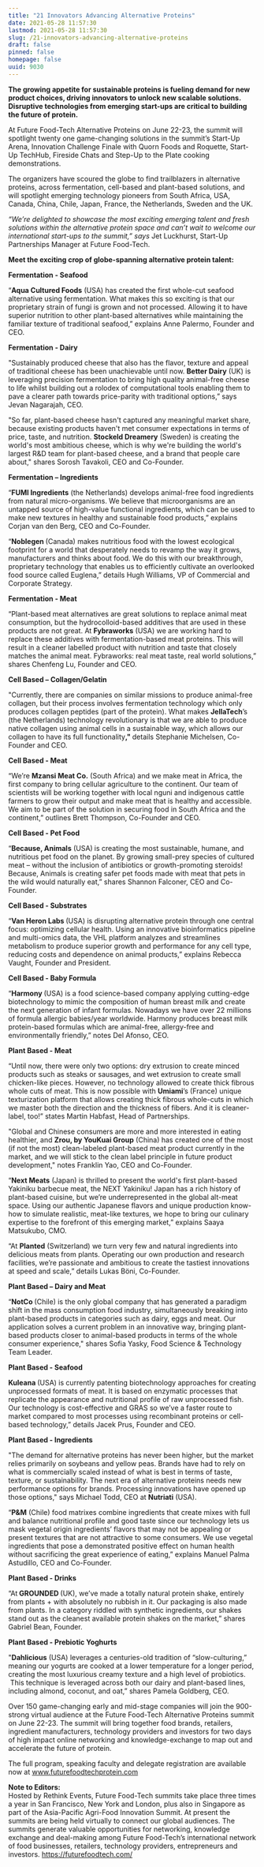 ```yaml
---
title: "21 Innovators Advancing Alternative Proteins"
date: 2021-05-28 11:57:30
lastmod: 2021-05-28 11:57:30
slug: /21-innovators-advancing-alternative-proteins
draft: false
pinned: false
homepage: false
uuid: 9030
---
```

<p><strong>The growing appetite for sustainable proteins is fueling demand for new product choices, driving innovators to unlock new scalable solutions. Disruptive technologies from emerging start-ups are critical to building the future of protein. </strong></p>
<p>At Future Food-Tech Alternative Proteins on June 22-23, the summit will spotlight twenty one game-changing solutions in the summit’s Start-Up Arena, Innovation Challenge Finale with Quorn Foods and Roquette, Start-Up TechHub, Fireside Chats and Step-Up to the Plate cooking demonstrations.</p>
<p>The organizers have scoured the globe to find trailblazers in alternative proteins, across fermentation, cell-based and plant-based solutions, and will spotlight emerging technology pioneers from South Africa, USA, Canada, China, Chile, Japan, France, the Netherlands, Sweden and the UK. </p>
<p><em>“We’re delighted to showcase the most exciting emerging talent and fresh solutions within the alternative protein space and can’t wait to welcome our international start-ups to the summit,” says</em> Jet Luckhurst, Start-Up Partnerships Manager at Future Food-Tech.</p>
<p><strong>Meet the exciting crop of globe-spanning alternative protein talent:</strong></p>
<p><strong>Fermentation - Seafood</strong></p>
<p>“<strong>Aqua Cultured Foods</strong> (USA) has created the first whole-cut seafood alternative using fermentation. What makes this so exciting is that our proprietary strain of fungi is grown and not processed. Allowing it to have superior nutrition to other plant-based alternatives while maintaining the familiar texture of traditional seafood,” explains Anne Palermo, Founder and CEO.</p>
<p><strong>Fermentation - Dairy </strong></p>
<p>"Sustainably produced cheese that also has the flavor, texture and appeal of traditional cheese has been unachievable until now. <strong>Better Dairy</strong> (UK) is leveraging precision fermentation to bring high quality animal-free cheese to life whilst building out a rolodex of computational tools enabling them to pave a clearer path towards price-parity with traditional options,” says Jevan Nagarajah, CEO.</p>
<p>"So far, plant-based cheese hasn't captured any meaningful market share, because existing products haven't met consumer expectations in terms of price, taste, and nutrition. <strong>Stockeld Dreamery</strong> (Sweden) is creating the world's most ambitious cheese, which is why we're building the world's largest R&D team for plant-based cheese, and a brand that people care about," shares Sorosh Tavakoli, CEO and Co-Founder.</p>
<p><strong>Fermentation – Ingredients</strong></p>
<p>“<strong>FUMI Ingredients</strong> (the Netherlands)<em> </em>develops animal-free food ingredients from natural micro-organisms. We believe that microorganisms are an untapped source of high-value functional ingredients, which can be used to make new textures in healthy and sustainable food products,” explains Corjan van den Berg, CEO and Co-Founder.</p>
<p>“<strong>Noblegen </strong>(Canada) makes nutritious food with the lowest ecological footprint for a world that desperately needs to revamp the way it grows, manufacturers and thinks about food. We do this with our breakthrough, proprietary technology that enables us to efficiently cultivate an overlooked food source called Euglena,” details Hugh Williams, VP of Commercial and Corporate Strategy.</p>
<p><strong>Fermentation - Meat</strong></p>
<p>“Plant-based meat alternatives are great solutions to replace animal meat consumption, but the hydrocolloid-based additives that are used in these products are not great. At <strong>Fybraworks</strong> (USA) we are working hard to replace these additives with fermentation-based meat proteins. This will result in a cleaner labelled product with nutrition and taste that closely matches the animal meat. Fybraworks: real meat taste, real world solutions,” shares Chenfeng Lu, Founder and CEO.</p>
<p><strong>Cell Based – Collagen/Gelatin</strong></p>
<p>"Currently, there are companies on similar missions to produce animal-free collagen, but their process involves fermentation technology which only produces collagen peptides (part of the protein). What makes <strong>JellaTech</strong>’s (the Netherlands) technology revolutionary is that we are able to produce native collagen using animal cells in a sustainable way, which allows our collagen to have its full functionality<strong>," </strong>details Stephanie Michelsen, Co-Founder and CEO.</p>
<p><strong>Cell Based - Meat</strong></p>
<p>“We’re <strong>Mzansi Meat Co.</strong> (South Africa) and we make meat in Africa, the first company to bring cellular agriculture to the continent. Our team of scientists will be working together with local nguni and indigenous cattle farmers to grow their output and make meat that is healthy and accessible. We aim to be part of the solution in securing food in South Africa and the continent,” outlines Brett Thompson, Co-Founder and CEO.</p>
<p><strong>Cell Based - Pet Food</strong></p>
<p>“<strong>Because, Animals</strong> (USA)<strong> </strong>is creating the most sustainable, humane, and nutritious pet food on the planet. By growing small-prey species of cultured meat – without the inclusion of antibiotics or growth-promoting steroids! Because, Animals is creating safer pet foods made with meat that pets in the wild would naturally eat,” shares Shannon Falconer, CEO and Co-Founder.</p>
<p><strong>Cell Based - Substrates</strong></p>
<p>“<strong>Van Heron Labs </strong>(USA) is disrupting alternative protein through one central focus: optimizing cellular health. Using an innovative bioinformatics pipeline and multi-omics data, the VHL platform analyzes and streamlines metabolism to produce superior growth and performance for any cell type, reducing costs and dependence on animal products,” explains Rebecca Vaught, Founder and President.</p>
<p><strong>Cell Based - Baby Formula</strong></p>
<p>“<strong>Harmony </strong>(USA) is a food science-based company applying cutting-edge biotechnology to mimic the composition of human breast milk and create the next generation of infant formulas. Nowadays we have over 22 millions of formula allergic babies/year worldwide. Harmony produces breast milk protein-based formulas which are animal-free, allergy-free and environmentally friendly,” notes Del Afonso, CEO.</p>
<p><strong>Plant Based - Meat</strong></p>
<p>“Until now, there were only two options: dry extrusion to create minced products such as steaks or sausages, and wet extrusion to create small chicken-like pieces. However, no technology allowed to create thick fibrous whole cuts of meat. This is now possible with <strong>Umiami</strong>’s (France) unique texturization platform that allows creating thick fibrous whole-cuts in which we master both the direction and the thickness of fibers. And it is cleaner-label, too!” states Martin Habfast, Head of Partnerships.</p>
<p>"Global and Chinese consumers are more and more interested in eating healthier, and <strong>Zrou, by YouKuai Group</strong> (China) has created one of the most (if not the most) clean-labeled plant-based meat product currently in the market, and we will stick to the clean label principle in future product development," notes Franklin Yao, CEO and Co-Founder.</p>
<p>“<strong>Next Meats</strong> (Japan) is thrilled to present the world's first plant-based Yakiniku barbecue meat, the NEXT Yakiniku! Japan has a rich history of plant-based cuisine, but we’re underrepresented in the global alt-meat space. Using our authentic Japanese flavors and unique production know-how to simulate realistic, meat-like textures, we hope to bring our culinary expertise to the forefront of this emerging market,” explains Saaya Matsukubo, CMO.</p>
<p>“At <strong>Planted</strong> (Switzerland) we turn very few and natural ingredients into delicious meats from plants. Operating our own production and research facilities, we’re passionate and ambitious to create the tastiest innovations at speed and scale,” details Lukas Böni, Co-Founder.</p>
<p><strong>Plant Based – Dairy and Meat</strong></p>
<p>“<strong>NotCo </strong>(Chile) is the only global company that has generated a paradigm shift in the mass consumption food industry, simultaneously breaking into plant-based products in categories such as dairy, eggs and meat. Our application solves a current problem in an innovative way, bringing plant-based products closer to animal-based products in terms of the whole consumer experience," shares Sofia Yasky, Food Science & Technology Team Leader.</p>
<p><strong>Plant Based - Seafood</strong></p>
<p><strong>Kuleana </strong>(USA) is currently patenting biotechnology approaches for creating unprocessed formats of meat. It is based on enzymatic processes that replicate the appearance and nutritional profile of raw unprocessed fish. Our technology is cost-effective and GRAS so we’ve a faster route to market compared to most processes using recombinant proteins or cell-based technology,” details Jacek Prus, Founder and CEO.</p>
<p><strong>Plant Based - Ingredients</strong></p>
<p>"The demand for alternative proteins has never been higher, but the market relies primarily on soybeans and yellow peas. Brands have had to rely on what is commercially scaled instead of what is best in terms of taste, texture, or sustainability. The next era of alternative proteins needs new performance options for brands. Processing innovations have opened up those options," says Michael Todd, CEO at <strong>Nutriati</strong> (USA).</p>
<p>“<strong>P&M</strong> (Chile) food matrixes combine ingredients that create mixes with full and balance nutritional profile and good taste since our technology lets us mask vegetal origin ingredients’ flavors that may not be appealing or present textures that are not attractive to some consumers. We use vegetal ingredients that pose a demonstrated positive effect on human health without sacrificing the great experience of eating,” explains Manuel Palma Astudillo, CEO and Co-Founder.</p>
<p><strong>Plant Based - Drinks</strong></p>
<p>“At<strong> GROUNDED </strong>(UK), we’ve made a totally natural protein shake, entirely from plants + with absolutely no rubbish in it. Our packaging is also made from plants. In a category riddled with synthetic ingredients, our shakes stand out as the cleanest available protein shakes on the market,” shares Gabriel Bean, Founder.</p>
<p><strong>Plant Based - Prebiotic Yoghurts</strong></p>
<p>"<strong>Dahlicious</strong> (USA) leverages a centuries-old tradition of “slow-culturing,” meaning our yogurts are cooked at a lower temperature for a longer period, creating the most luxurious creamy texture and a high level of probiotics.  This technique is leveraged across both our dairy and plant-based lines, including almond, coconut, and oat,” shares Pamela Goldberg, CEO.</p>
<p>Over 150 game-changing early and mid-stage companies will join the 900-strong virtual audience at the Future Food-Tech Alternative Proteins summit on June 22-23. The summit will bring together food brands, retailers, ingredient manufacturers, technology providers and investors for two days of high impact online networking and knowledge-exchange to map out and accelerate the future of protein.</p>
<p>The full program, speaking faculty and delegate registration are available now at <a href="http://www.futurefoodtechprotein.com">www.futurefoodtechprotein.com</a></p>
<p><strong>Note to Editors:</strong><br />
Hosted by Rethink Events, Future Food-Tech summits take place three times a year in San Francisco, New York and London, plus also in Singapore as part of the Asia-Pacific Agri-Food Innovation Summit. At present the summits are being held virtually to connect our global audiences. The summits generate valuable opportunities for networking, knowledge exchange and deal-making among Future Food-Tech’s international network of food businesses, retailers, technology providers, entrepreneurs and investors. <a href="https://futurefoodtech.com/">https://futurefoodtech.com/</a></p>
